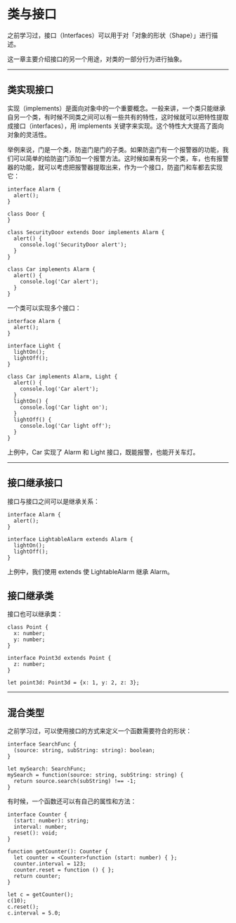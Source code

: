 # 类与接口

​之前学习过，接口（Interfaces）可以用于对「对象的形状（Shape）」进行描述。

这一章主要介绍接口的另一个用途，对类的一部分行为进行抽象。

---

## 类实现接口

实现（implements）是面向对象中的一个重要概念。一般来讲，一个类只能继承自另一个类，有时候不同类之间可以有一些共有的特性，这时候就可以把特性提取成接口（interfaces），用 implements 关键字来实现。这个特性大大提高了面向对象的灵活性。

举例来说，门是一个类，防盗门是门的子类。如果防盗门有一个报警器的功能，我们可以简单的给防盗门添加一个报警方法。这时候如果有另一个类，车，也有报警器的功能，就可以考虑把报警器提取出来，作为一个接口，防盗门和车都去实现它：

    interface Alarm {
      alert();
    }
    ​
    class Door {
    }
    ​
    class SecurityDoor extends Door implements Alarm {
      alert() {
        console.log('SecurityDoor alert');
      }
    }
    ​
    class Car implements Alarm {
      alert() {
        console.log('Car alert');
      }
    }

一个类可以实现多个接口：

    interface Alarm {
      alert();
    }
    ​
    interface Light {
      lightOn();
      lightOff();
    }
    ​
    class Car implements Alarm, Light {
      alert() {
        console.log('Car alert');
      }
      lightOn() {
        console.log('Car light on');
      }
      lightOff() {
        console.log('Car light off');
      }
    }

上例中，Car 实现了 Alarm 和 Light 接口，既能报警，也能开关车灯。

---

## 接口继承接口

接口与接口之间可以是继承关系：

    interface Alarm {
      alert();
    }
    ​
    interface LightableAlarm extends Alarm {
      lightOn();
      lightOff();
    }

上例中，我们使用 extends 使 LightableAlarm 继承 Alarm。

## 接口继承类

接口也可以继承类：

    class Point {
      x: number;
      y: number;
    }
    ​
    interface Point3d extends Point {
      z: number;
    }
    ​
    let point3d: Point3d = {x: 1, y: 2, z: 3};

---

## 混合类型

​之前学习过，可以使用接口的方式来定义一个函数需要符合的形状：

    interface SearchFunc {
      (source: string, subString: string): boolean;
    }
    ​
    let mySearch: SearchFunc;
    mySearch = function(source: string, subString: string) {
      return source.search(subString) !== -1;
    }

有时候，一个函数还可以有自己的属性和方法：

    interface Counter {
      (start: number): string;
      interval: number;
      reset(): void;
    }
    ​
    function getCounter(): Counter {
      let counter = <Counter>function (start: number) { };
      counter.interval = 123;
      counter.reset = function () { };
      return counter;
    }
    ​
    let c = getCounter();
    c(10);
    c.reset();
    c.interval = 5.0;
